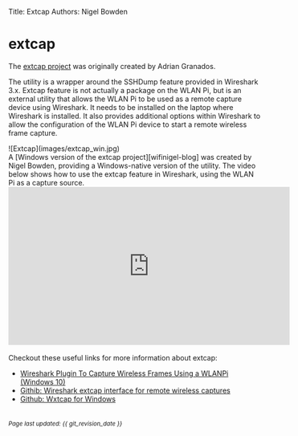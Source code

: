 Title: Extcap
Authors: Nigel Bowden

# extcap

The [extcap project][extcap-github-mac] was originally created by Adrian Granados. 

The utility is a wrapper around the SSHDump feature provided in Wireshark 3.x. Extcap feature is not actually a package on the WLAN Pi, but is an external utility that allows the WLAN Pi to be used as a remote capture device using Wireshark. It needs to be installed on the laptop where Wireshark is installed. It also provides additional options within Wireshark to allow the configuration of the WLAN Pi device to start a remote wireless frame capture. 
<div style="float: center;">
![Extcap](images/extcap_win.jpg)
</div>
A [Windows version of the extcap project][wifinigel-blog] was created by Nigel Bowden, providing a Windows-native version of the utility. The video below shows how to use the extcap feature in Wireshark, using the WLAN Pi as a capture source.

<iframe width="560" height="315" src="https://www.youtube.com/embed/VQx38OfPrKI" frameborder="0" allow="accelerometer; autoplay; encrypted-media; gyroscope; picture-in-picture" allowfullscreen></iframe>

Checkout these useful links for more information about extcap:

- [Wireshark Plugin To Capture Wireless Frames Using a WLANPi (Windows 10)][wifinigel-blog]
- [Githib: Wireshark extcap interface for remote wireless captures][extcap-github-mac]
- [Github: Wxtcap for Windows][extcap-github-win]

<!-- Link list -->
[extcap-github-win]: https://github.com/wifinigel/wlan-extcap-win
[extcap-github-mac]: https://github.com/adriangranados/wlan-extcap
[wifinigel-blog]: https://wifinigel.blogspot.com/2019/11/wireshark-plugin-to-capture-wireless.html

<small><br><i>Page last updated: {{ git_revision_date }} </i></small>